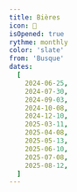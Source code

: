 ```yaml
---
title: Bières
icon: 🍺
isOpened: true
rythme: monthly
color: 'slate'
from: 'Busque'
dates:
  [
    2024-06-25,
    2024-07-30,
    2024-09-03,
    2024-10-08,
    2024-12-10,
    2025-03-11,
    2025-04-08,
    2025-05-13,
    2025-06-10,
    2025-07-08,
    2025-08-12,
  ]
---
```


